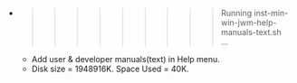 * >>>>>>>>> Running inst-min-win-jwm-help-manuals-text.sh ...
  * Add user & developer manuals(text) in Help menu.
  * Disk size = 1948916K. Space Used = 40K.
